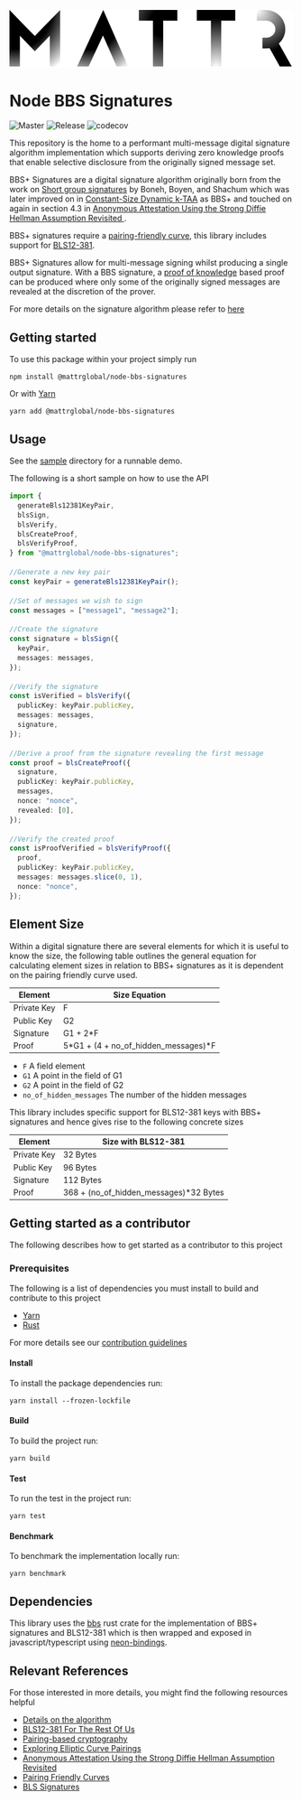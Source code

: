 ![Mattr logo](./docs/assets/mattr-black.svg)

# Node BBS Signatures

![Master](https://github.com/mattrglobal/node-bbs-signatures/workflows/push-master/badge.svg)
![Release](https://github.com/mattrglobal/node-bbs-signatures/workflows/push-release/badge.svg)
![codecov](https://codecov.io/gh/mattrglobal/node-bbs-signatures/branch/master/graph/badge.svg)

This repository is the home to a performant multi-message digital signature algorithm implementation which supports
deriving zero knowledge proofs that enable selective disclosure from the originally signed message set.

BBS+ Signatures are a digital signature algorithm originally born from the work on
[Short group signatures](https://crypto.stanford.edu/~xb/crypto04a/groupsigs.pdf) by Boneh, Boyen, and Shachum which was
later improved on in [Constant-Size Dynamic k-TAA](http://web.cs.iastate.edu/~wzhang/teach-552/ReadingList/552-14.pdf)
as BBS+ and touched on again in section 4.3 in
[Anonymous Attestation Using the Strong Diffie Hellman Assumption Revisited ](https://www.researchgate.net/publication/306347781_Anonymous_Attestation_Using_the_Strong_Diffie_Hellman_Assumption_Revisited).

BBS+ signatures require a
[pairing-friendly curve](https://tools.ietf.org/html/draft-irtf-cfrg-pairing-friendly-curves-03), this library includes
support for [BLS12-381](https://tools.ietf.org/html/draft-irtf-cfrg-pairing-friendly-curves-03#section-2.4).

BBS+ Signatures allow for multi-message signing whilst producing a single output signature. With a BBS signature, a
[proof of knowledge](https://en.wikipedia.org/wiki/Proof_of_knowledge) based proof can be produced where only some of
the originally signed messages are revealed at the discretion of the prover.

For more details on the signature algorithm please refer to [here](./docs/ALGORITHM.md)

## Getting started

To use this package within your project simply run

```
npm install @mattrglobal/node-bbs-signatures
```

Or with [Yarn](https://yarnpkg.com/)

```
yarn add @mattrglobal/node-bbs-signatures
```

## Usage

See the [sample](./sample) directory for a runnable demo.

The following is a short sample on how to use the API

```typescript
import {
  generateBls12381KeyPair,
  blsSign,
  blsVerify,
  blsCreateProof,
  blsVerifyProof,
} from "@mattrglobal/node-bbs-signatures";

//Generate a new key pair
const keyPair = generateBls12381KeyPair();

//Set of messages we wish to sign
const messages = ["message1", "message2"];

//Create the signature
const signature = blsSign({
  keyPair,
  messages: messages,
});

//Verify the signature
const isVerified = blsVerify({
  publicKey: keyPair.publicKey,
  messages: messages,
  signature,
});

//Derive a proof from the signature revealing the first message
const proof = blsCreateProof({
  signature,
  publicKey: keyPair.publicKey,
  messages,
  nonce: "nonce",
  revealed: [0],
});

//Verify the created proof
const isProofVerified = blsVerifyProof({
  proof,
  publicKey: keyPair.publicKey,
  messages: messages.slice(0, 1),
  nonce: "nonce",
});
```

## Element Size

Within a digital signature there are several elements for which it is useful to know the size, the following table
outlines the general equation for calculating element sizes in relation to BBS+ signatures as it is dependent on the
pairing friendly curve used.

| Element     | Size Equation                        |
| ----------- | ------------------------------------ |
| Private Key | F                                    |
| Public Key  | G2                                   |
| Signature   | G1 + 2\*F                            |
| Proof       | 5*G1 + (4 + no_of_hidden_messages)*F |

- `F` A field element
- `G1` A point in the field of G1
- `G2` A point in the field of G2
- `no_of_hidden_messages` The number of the hidden messages

This library includes specific support for BLS12-381 keys with BBS+ signatures and hence gives rise to the following
concrete sizes

| Element     | Size with BLS12-381                     |
| ----------- | --------------------------------------- |
| Private Key | 32 Bytes                                |
| Public Key  | 96 Bytes                                |
| Signature   | 112 Bytes                               |
| Proof       | 368 + (no_of_hidden_messages)\*32 Bytes |

## Getting started as a contributor

The following describes how to get started as a contributor to this project

### Prerequisites

The following is a list of dependencies you must install to build and contribute to this project

- [Yarn](https://yarnpkg.com/)
- [Rust](https://www.rust-lang.org/)

For more details see our [contribution guidelines](./docs/CONTRIBUTING.md)

#### Install

To install the package dependencies run:

```
yarn install --frozen-lockfile
```

#### Build

To build the project run:

```
yarn build
```

#### Test

To run the test in the project run:

```
yarn test
```

#### Benchmark

To benchmark the implementation locally run:

```
yarn benchmark
```

## Dependencies

This library uses the [bbs](https://crates.io/crates/bbs) rust crate for the implementation of BBS+ signatures and
BLS12-381 which is then wrapped and exposed in javascript/typescript using
[neon-bindings](https://github.com/neon-bindings/neon).

## Relevant References

For those interested in more details, you might find the following resources helpful

- [Details on the algorithm](docs/ALGORITHM.md)
- [BLS12-381 For The Rest Of Us](https://hackmd.io/@benjaminion/bls12-381)
- [Pairing-based cryptography](https://en.wikipedia.org/wiki/Pairing-based_cryptography)
- [Exploring Elliptic Curve Pairings](https://vitalik.ca/general/2017/01/14/exploring_ecp.html)
- [Anonymous Attestation Using the Strong Diffie Hellman Assumption Revisited](https://www.researchgate.net/publication/306347781_Anonymous_Attestation_Using_the_Strong_Diffie_Hellman_Assumption_Revisited)
- [Pairing Friendly Curves](https://tools.ietf.org/html/draft-irtf-cfrg-pairing-friendly-curves-01)
- [BLS Signatures](https://tools.ietf.org/html/draft-irtf-cfrg-bls-signature-02)
